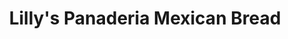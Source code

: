 ---
title: "Lilly's Panaderia Mexican Bread"
url: /saint-louis/lillys-panaderia-mexican-bread/
shop: Bäckerei
---
